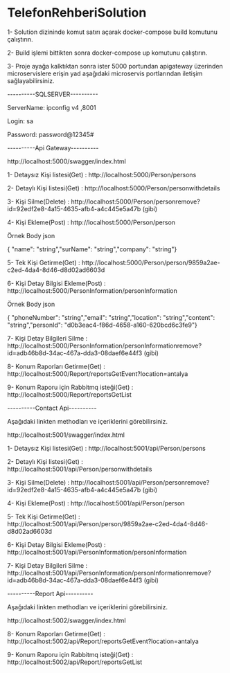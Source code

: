 # TelefonRehberiSolution

1- Solution dizininde komut satırı açarak docker-compose build komutunu çalıştırın.

2- Build işlemi bittikten sonra docker-compose up komutunu çalıştırın.

3- Proje ayağa kalktıktan sonra ister 5000 portundan apigateway üzerinden microservislere erişin
yad aşağıdaki microservis portlarından iletişim sağlayabilirsiniz.



----------SQLSERVER----------

ServerName: ipconfig v4 ,8001

Login: sa

Password: password@12345#


----------Api Gateway----------

http://localhost:5000/swagger/index.html

1- Detaysız Kişi listesi(Get)                      :  http://localhost:5000/Person/persons 

2- Detaylı Kişi listesi(Get)                       :  http://localhost:5000/Person/personwithdetails

3- Kişi Silme(Delete)                              :  http://localhost:5000/Person/personremove?id=92edf2e8-4a15-4635-afb4-a4c445e5a47b (gibi)

4- Kişi Ekleme(Post)                               :  http://localhost:5000/Person/person

Örnek Body json

{ "name": "string","surName": "string","company": "string"}
        
5- Tek Kişi Getirme(Get)                           :  http://localhost:5000/Person/person/9859a2ae-c2ed-4da4-8d46-d8d02ad6603d  

6- Kişi Detay Bilgisi Ekleme(Post)                 :  http://localhost:5000/PersonInformation/personInformation

Örnek Body json

{ "phoneNumber": "string","email": "string","location": "string","content": "string","personId": "d0b3eac4-f86d-4658-a160-620bcd6c3fe9"}

7- Kişi Detay Bilgileri Silme                      :  http://localhost:5000/PersonInformation/personInformationremove?id=adb46b8d-34ac-467a-dda3-08daef6e44f3 (gibi)

8- Konum Raporları Getirme(Get)                    :  http://localhost:5000/Report/reportsGetEvent?location=antalya 

9- Konum Raporu için Rabbitmq isteği(Get)          :  http://localhost:5000/Report/reportsGetList


----------Contact Api----------

Aşağıdaki linkten methodları ve içeriklerini görebilirsiniz.

http://localhost:5001/swagger/index.html

1- Detaysız Kişi listesi(Get)                      :  http://localhost:5001/api/Person/persons 

2- Detaylı Kişi listesi(Get)                       :  http://localhost:5001/api/Person/personwithdetails

3- Kişi Silme(Delete)                              :  http://localhost:5001/api/Person/personremove?id=92edf2e8-4a15-4635-afb4-a4c445e5a47b (gibi)

4- Kişi Ekleme(Post)                               :  http://localhost:5001/api/Person/person
        
5- Tek Kişi Getirme(Get)                           :  http://localhost:5001/api/Person/person/9859a2ae-c2ed-4da4-8d46-d8d02ad6603d  

6- Kişi Detay Bilgisi Ekleme(Post)                 :  http://localhost:5001/api/PersonInformation/personInformation

7- Kişi Detay Bilgileri Silme                      :  http://localhost:5001/api/PersonInformation/personInformationremove?id=adb46b8d-34ac-467a-dda3-08daef6e44f3 (gibi)




----------Report Api----------

Aşağıdaki linkten methodları ve içeriklerini görebilirsiniz.

http://localhost:5002/swagger/index.html

8- Konum Raporları Getirme(Get)                    :  http://localhost:5002/api/Report/reportsGetEvent?location=antalya 

9- Konum Raporu için Rabbitmq isteği(Get)          :  http://localhost:5002/api/Report/reportsGetList
